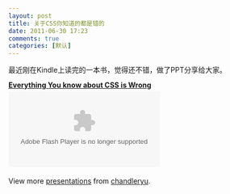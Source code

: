 ```yaml
---
layout: post
title: 关于CSS你知道的都是错的
date: 2011-06-30 17:23
comments: true
categories: [默认]
---
```

最近刚在Kindle上读完的一本书，觉得还不错，做了PPT分享给大家。
<strong style="display: block; margin: 12px 0 4px;"><a title="Everything You know about CSS is Wrong" href="http://www.slideshare.net/chandleryu/everything-you-know-about-css-is-wrong">Everything You know about CSS is Wrong</a></strong><object id="__sse8466820" classid="clsid:d27cdb6e-ae6d-11cf-96b8-444553540000"   codebase="http://download.macromedia.com/pub/shockwave/cabs/flash/swflash.cab#version=6,0,40,0"><param name="allowFullScreen" value="true" /><param name="allowScriptAccess" value="always" /><param name="src" value="http://static.slidesharecdn.com/swf/ssplayer2.swf?doc=everythingiswrongppt-110630041848-phpapp02&amp;stripped_title=everything-you-know-about-css-is-wrong&amp;userName=chandleryu" /><param name="name" value="__sse8466820" /><param name="allowfullscreen" value="true" /><embed id="__sse8466820" type="application/x-shockwave-flash"   src="http://static.slidesharecdn.com/swf/ssplayer2.swf?doc=everythingiswrongppt-110630041848-phpapp02&amp;stripped_title=everything-you-know-about-css-is-wrong&amp;userName=chandleryu" name="__sse8466820" allowscriptaccess="always" allowfullscreen="true"></embed></object>
<div id="__ss_8466820">
<div style="padding: 5px 0 12px;">View more <a href="http://www.slideshare.net/">presentations</a> from <a href="http://www.slideshare.net/chandleryu">chandleryu</a>.
